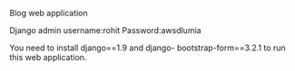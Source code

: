 Blog web application

Django admin username:rohit
              Password:awsdlumia

You need to install django==1.9 and django- bootstrap-form==3.2.1 to run this web application.
